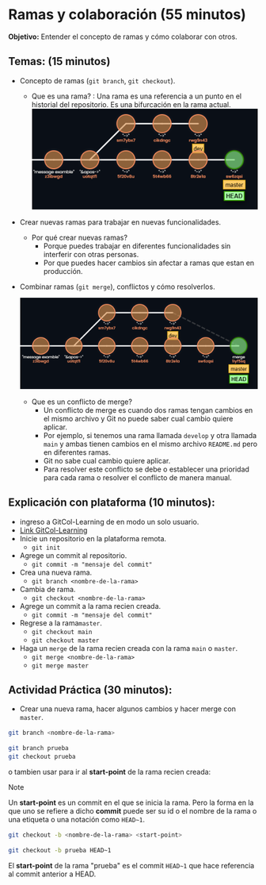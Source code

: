# Ramas y colaboración (55 minutos)
**Objetivo:** Entender el concepto de ramas y cómo colaborar con otros.

## Temas: (15 minutos)
- Concepto de ramas (`git branch`, `git checkout`).
    - Que es una rama? : Una rama es una referencia a un punto en el historial del repositorio. Es una bifurcación en la rama actual.
    ![Imagen de ejemplo](../img/1.ramas.png)

- Crear nuevas ramas para trabajar en nuevas funcionalidades.
  - Por qué crear nuevas ramas?
    - Porque puedes trabajar en diferentes funcionalidades sin interferir con otras personas.
    - Por que puedes hacer cambios sin afectar a ramas que estan en producción.

- Combinar ramas (`git merge`), conflictos y cómo resolverlos.

    ![Imagen de ejemplo](../img/2.ramas.png)

    - Que es un conflicto de merge?
      - Un conflicto de merge es cuando dos ramas tengan cambios en el mismo archivo y Git no puede saber cual cambio quiere aplicar.
      - Por ejemplo, si tenemos una rama llamada `develop` y otra llamada `main` y ambas tienen cambios en el mismo archivo `README.md` pero en diferentes ramas.
      - Git no sabe cual cambio quiere aplicar.
      - Para resolver este conflicto se debe o establecer una prioridad para cada rama o resolver el conflicto de manera manual.
## Explicación con plataforma (10 minutos):
- ingreso a GitCol-Learning de en modo un solo usuario.
- [Link GitCol-Learning](gitcol-learning.onrender.com)
- Inicie un repositorio en la plataforma remota.
  - `git init`
- Agrege un commit al repositorio.
  - `git commit -m "mensaje del commit"`
- Crea una nueva rama.
  - `git branch <nombre-de-la-rama>`
- Cambia de rama.
  - `git checkout <nombre-de-la-rama>`
- Agrege un commit a la rama recien creada.
  - `git commit -m "mensaje del commit"`
- Regrese a la rama`master`.
  - `git checkout main`
  - `git checkout master`
- Haga un `merge` de la rama recien creada con la rama `main` o `master`.
  - `git merge <nombre-de-la-rama>`
  - `git merge master`
## Actividad Práctica (30 minutos):
- Crear una nueva rama, hacer algunos cambios y hacer merge con `master`.
```bash
git branch <nombre-de-la-rama>
```
```bash
git branch prueba
git checkout prueba
```
o tambien usar para ir al **start-point** de la rama recien creada:
> [!NOTE]
> Un **start-point** es un commit en el que se inicia la rama. Pero la forma en la que uno se refiere a dicho **commit** puede ser su id o el nombre de la rama o una etiqueta o una notación como `HEAD~1`.
```bash
git checkout -b <nombre-de-la-rama> <start-point>
```
```bash
git checkout -b prueba HEAD~1
```
El **start-point** de la rama "prueba" es el commit `HEAD~1` que hace referencia al commit anterior a HEAD.